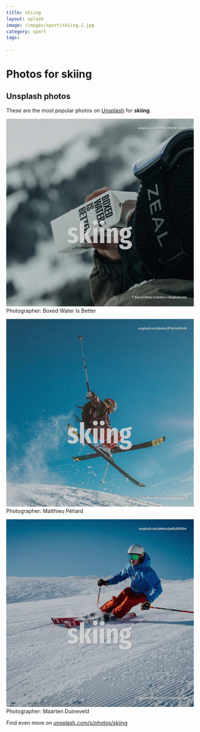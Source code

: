 ```yaml
---
title: skiing
layout: splash
image: /images/sport/skiing.1.jpg
category: sport
tags:

---
```

# Photos for skiing
 
## Unsplash photos
These are the most popular photos on [Unsplash](https://unsplash.com) for **skiing**.
 
![skiing](/images/sport/skiing.1.jpg)
Photographer:  Boxed Water Is Better
 
![skiing](/images/sport/skiing.2.jpg)
Photographer:  Matthieu Pétiard
 
![skiing](/images/sport/skiing.3.jpg)
Photographer:  Maarten Duineveld
 
Find even more on [unsplash.com/s/photos/skiing](https://unsplash.com/s/photos/skiing)
 
